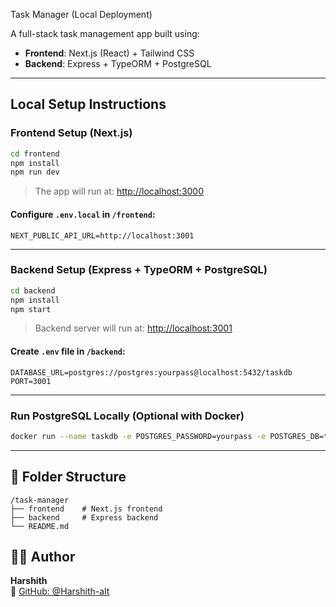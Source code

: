   Task Manager (Local Deployment)

A full-stack task management app built using:

- **Frontend**: Next.js (React) + Tailwind CSS
- **Backend**: Express + TypeORM + PostgreSQL

---

##   Local Setup Instructions

###  Frontend Setup (Next.js)

```bash
cd frontend
npm install
npm run dev
```

> The app will run at: [http://localhost:3000](http://localhost:3000)

#### Configure `.env.local` in `/frontend`:

```env
NEXT_PUBLIC_API_URL=http://localhost:3001
```

---

###  Backend Setup (Express + TypeORM + PostgreSQL)

```bash
cd backend
npm install
npm start
```

> Backend server will run at: [http://localhost:3001](http://localhost:3001)

#### Create `.env` file in `/backend`:

```env
DATABASE_URL=postgres://postgres:yourpass@localhost:5432/taskdb
PORT=3001
```

---

### Run PostgreSQL Locally (Optional with Docker)

```bash
docker run --name taskdb -e POSTGRES_PASSWORD=yourpass -e POSTGRES_DB=taskdb -p 5432:5432 -d postgres
```

---

## 📁 Folder Structure

```
/task-manager
├── frontend    # Next.js frontend
├── backend     # Express backend
└── README.md
```

## 👨‍💻 Author

**Harshith**  
🔗 [GitHub: @Harshith-alt](https://github.com/Harshith-alt)
